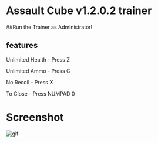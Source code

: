 # Assault Cube v1.2.0.2 trainer

##Run the Trainer as Administrator!

## features

Unlimited Health - Press Z

Unlimited Ammo - Press C

No Recoil - Press X

To Close - Press NUMPAD 0

# Screenshot

![gif]()
